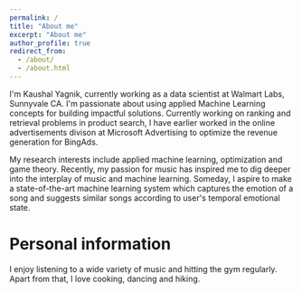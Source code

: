 ```yaml
---
permalink: /
title: "About me"
excerpt: "About me"
author_profile: true
redirect_from: 
  - /about/
  - /about.html
---
```


I'm Kaushal Yagnik, currently working as a data scientist at Walmart Labs, Sunnyvale CA. I'm passionate about using applied Machine Learning concepts for building impactful solutions. Currently working on ranking and retrieval problems in product search, I have earlier worked in the online advertisements divison at Microsoft Advertising to optimize the revenue generation for BingAds.

My research interests include applied machine learning, optimization and game theory. Recently, my passion for music has inspired me to dig deeper into the interplay of music and machine learning. Someday, I aspire to make a state-of-the-art machine learning system which captures the emotion of a song and suggests similar songs according to user's temporal emotional state.  

Personal information
======

I enjoy listening to a wide variety of music and hitting the gym regularly. Apart from that, I love cooking, dancing and hiking.
